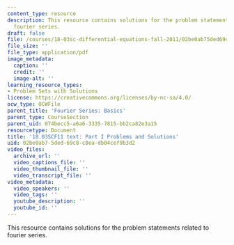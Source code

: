```yaml
---
content_type: resource
description: This resource contains solutions for the problem statements related to
  fourier series.
draft: false
file: /courses/18-03sc-differential-equations-fall-2011/02be0ab75ded69c8c8eadb04cef9b3d2_MIT18_03SCF11_ps5_s21s.pdf
file_size: ''
file_type: application/pdf
image_metadata:
  caption: ''
  credit: ''
  image-alt: ''
learning_resource_types:
- Problem Sets with Solutions
license: https://creativecommons.org/licenses/by-nc-sa/4.0/
ocw_type: OCWFile
parent_title: 'Fourier Series: Basics'
parent_type: CourseSection
parent_uid: 074becc5-a6a6-3335-7815-bb2ca82e3a15
resourcetype: Document
title: '18.03SCF11 text: Part I Problems and Solutions'
uid: 02be0ab7-5ded-69c8-c8ea-db04cef9b3d2
video_files:
  archive_url: ''
  video_captions_file: ''
  video_thumbnail_file: ''
  video_transcript_file: ''
video_metadata:
  video_speakers: ''
  video_tags: ''
  youtube_description: ''
  youtube_id: ''
---
```

This resource contains solutions for the problem statements related to fourier series.